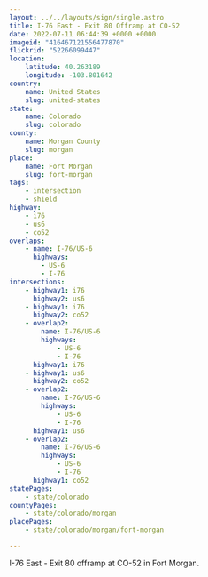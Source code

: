 ```yaml
---
layout: ../../layouts/sign/single.astro
title: I-76 East - Exit 80 Offramp at CO-52
date: 2022-07-11 06:44:39 +0000 +0000
imageid: "416467121556477870"
flickrid: "52266099447"
location:
    latitude: 40.263189
    longitude: -103.801642
country:
    name: United States
    slug: united-states
state:
    name: Colorado
    slug: colorado
county:
    name: Morgan County
    slug: morgan
place:
    name: Fort Morgan
    slug: fort-morgan
tags:
    - intersection
    - shield
highway:
    - i76
    - us6
    - co52
overlaps:
    - name: I-76/US-6
      highways:
        - US-6
        - I-76
intersections:
    - highway1: i76
      highway2: us6
    - highway1: i76
      highway2: co52
    - overlap2:
        name: I-76/US-6
        highways:
            - US-6
            - I-76
      highway1: i76
    - highway1: us6
      highway2: co52
    - overlap2:
        name: I-76/US-6
        highways:
            - US-6
            - I-76
      highway1: us6
    - overlap2:
        name: I-76/US-6
        highways:
            - US-6
            - I-76
      highway1: co52
statePages:
    - state/colorado
countyPages:
    - state/colorado/morgan
placePages:
    - state/colorado/morgan/fort-morgan

---
```

I-76 East - Exit 80 offramp at CO-52 in Fort Morgan.